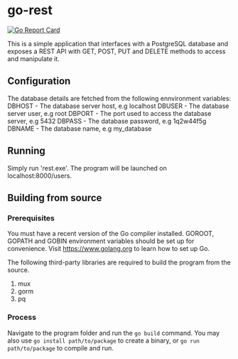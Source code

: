 # go-rest

[![Go Report Card](https://goreportcard.com/badge/github.com/l3njo/go-rest)](https://goreportcard.com/report/github.com/l3njo/go-rest)

This is a simple application that interfaces with a PostgreSQL database and exposes a REST API with GET, POST, PUT and DELETE methods to access and manipulate it.

## Configuration

The database details are fetched from the following ennvironment variables:
DBHOST - The database server host, e.g localhost
DBUSER - The database server user, e.g root
DBPORT - The port used to access the database server, e.g 5432
DBPASS - The database password, e.g 1q2w44f5g
DBNAME - The database name, e.g my_database

## Running

Simply run 'rest.exe'.
The program will be launched on localhost:8000/users.

## Building from source

### Prerequisites

You must have a recent version of the Go compiler installed. GOROOT, GOPATH and GOBIN environment variables should be set up for convenience. Visit https://www.golang.org to learn how to set up Go.

The following third-party libraries are required to build the program from the source.
1. mux
2. gorm
3. pq

### Process

Navigate to the program folder and run the ```go build``` command.
You may also use ```go install path/to/package``` to create a binary, or ```go run path/to/package``` to compile and run.
